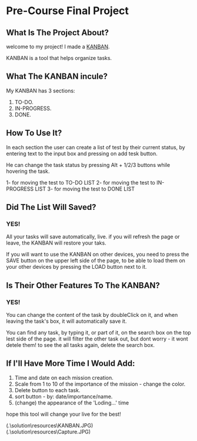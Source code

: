 #  Pre-Course Final Project


## What Is The Project About? 
welcome to my project!
I made a [KANBAN](https://github.com/shakederin/kanban-final/tree/Create-Kanban).

KANBAN is a tool that helps organize tasks.

##  What The KANBAN incule?

My KANBAN has 3 sections:

1. TO-DO.
2. IN-PROGRESS.
3. DONE.

## How To Use It?

In each section the user can create a list of test by their current status, by entering
text to the input box and pressing on add tesk button.

He can change the task status by pressing Alt + 1/2/3 buttons while hovering the task.

1- for moving the test to TO-DO LIST
2- for moving the test to IN-PROGRESS LIST
3- for moving the test to DONE LIST

## Did The List Will Saved?

### YES!

All your tasks will save automatically, live. if you will refresh the page or leave,
the KANBAN will restore your taks.

If you will want to use the KANBAN on other devices,
you need to press the SAVE button on the upper left side of the page, to be able
to load them on your other devices by pressing the LOAD button next to it.

## Is Their Other Features To The KANBAN?

### YES!

You can change the content of the task by doubleClick on it, and when leaving the task's box,
it will automatically save it. 

You can find any task, by typing it, or part of it, on the search box on the top lest side of the page.
it will filter the other task out, but dont worry - it wont detele them!
to see the all tasks again, delete the search box.


## If I'll Have More Time I Would Add:

1. Time and date on each mission creation.
2. Scale from 1 to 10 of the importance of the mission - change the color.
3. Delete button to each task.
4. sort button - by: date/importance/name.
5. (change) the appearance of the 'Loding...' time

hope this tool will change your live for the best!


(.\solution\resources\KANBAN.JPG)     
(.\solution\resources\Capture.JPG)
